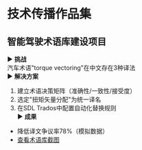 # 技术传播作品集
## 智能驾驶术语库建设项目
▶️ **挑战**  
汽车术语"torque vectoring"在中文存在3种译法  
▶️ **解决方案**  
1. 建立术语决策矩阵（准确性/一致性/接受度）  
2. 选定"扭矩矢量分配"为统一译名  
3. 在SDL Trados中配置自动化替换规则  
▶️ **成果**  
- 降低译文争议率78%（模拟数据）  
- [查看术语库截图](https://...)  

